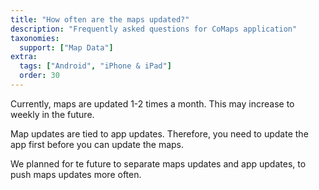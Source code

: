```yaml
---
title: "How often are the maps updated?"
description: "Frequently asked questions for CoMaps application"
taxonomies:
  support: ["Map Data"]
extra:
  tags: ["Android", "iPhone & iPad"]
  order: 30
---
```


Currently, maps are updated 1-2 times a month. This may increase to weekly in the future.

Map updates are tied to app updates. Therefore, you need to update the app first before you can update the maps.

We planned for te future to separate maps updates and app updates, to push maps updates more often.
